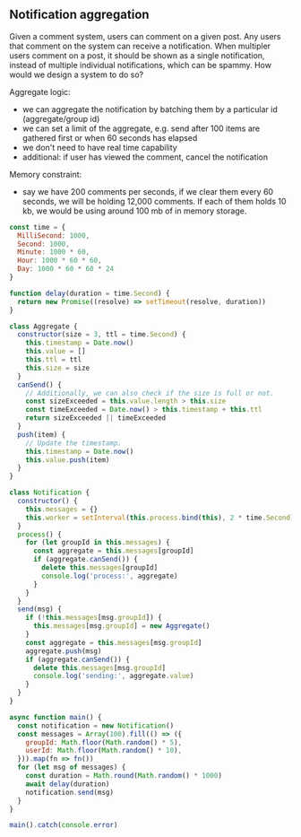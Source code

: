 ## Notification aggregation

Given a comment system, users can comment on a given post. Any users that comment on the system can receive a notification. When multipler users comment on a post, it should be shown as a single notification, instead of multiple individual notifications, which can be spammy. How would we design a system to do so?

Aggregate logic:
- we can aggregate the notification by batching them by a particular id (aggregate/group id)
- we can set a limit of the aggregate, e.g. send after 100 items are gathered first or when 60 seconds has elapsed
- we don't need to have real time capability
- additional: if user has viewed the comment, cancel the notification

Memory constraint:
- say we have 200 comments per seconds, if we clear them every 60 seconds, we will be holding 12,000 comments. If each of them holds 10 kb, we would be using around 100 mb of in memory storage.


```js
const time = {
  MilliSecond: 1000,
  Second: 1000,
  Minute: 1000 * 60,
  Hour: 1000 * 60 * 60,
  Day: 1000 * 60 * 60 * 24
}

function delay(duration = time.Second) {
  return new Promise((resolve) => setTimeout(resolve, duration))
}

class Aggregate {
  constructor(size = 3, ttl = time.Second) {
    this.timestamp = Date.now()
    this.value = []
    this.ttl = ttl
    this.size = size
  }
  canSend() {
    // Additionally, we can also check if the size is full or not.
    const sizeExceeded = this.value.length > this.size
    const timeExceeded = Date.now() > this.timestamp + this.ttl
    return sizeExceeded || timeExceeded
  }
  push(item) {
    // Update the timestamp.
    this.timestamp = Date.now()
    this.value.push(item)
  }
}

class Notification {
  constructor() {
    this.messages = {}
    this.worker = setInterval(this.process.bind(this), 2 * time.Second)
  }
  process() {
    for (let groupId in this.messages) {
      const aggregate = this.messages[groupId]
      if (aggregate.canSend()) {
        delete this.messages[groupId]
        console.log('process:', aggregate)
      }
    }
  }
  send(msg) {
    if (!this.messages[msg.groupId]) {
      this.messages[msg.groupId] = new Aggregate()
    }
    const aggregate = this.messages[msg.groupId]
    aggregate.push(msg)
    if (aggregate.canSend()) {
      delete this.messages[msg.groupId]
      console.log('sending:', aggregate.value)
    }
  }
}

async function main() {
  const notification = new Notification()
  const messages = Array(100).fill(() => ({
    groupId: Math.floor(Math.random() * 5),
    userId: Math.floor(Math.random() * 10),
  })).map(fn => fn())
  for (let msg of messages) {
    const duration = Math.round(Math.random() * 1000)
    await delay(duration)
    notification.send(msg)
  }
}

main().catch(console.error)
```
